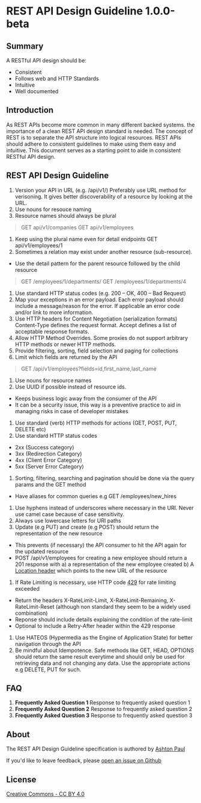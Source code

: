 # REST API Design Guideline 1.0.0-beta

## Summary
A RESTful API design should be:
- Consistent
- Follows web and HTTP Standards
- Intuitive
- Well documented

## Introduction
As REST APIs become more common in many different backed systems.  the importance of a clean REST API design standard is needed. The concept of REST is to separate the API structure into logical resources. REST APIs should adhere to consistent guidelines to make using them easy and intuitive. This document serves as a starting point to aide in consistent RESTful API design.

## REST API Design Guideline 

1. Version your API in URL (e.g. /api/v1/) Preferably use URL method for verisoning. It gives better discoverability of a resource by looking at the URL.
1. Use nouns for resouce naming
1.  Resource names should always be plural
> GET api/v1/companies
> GET api/v1/employees
1. Keep using the plural name even for detail endpoints
  GET api/v1/employees/1
1. Sometimes a relation may exist under another resource (sub-resource). 
 - Use the detail pattern for the parent resource followed by the child resource
> GET /employees/1/departments/
> GET /employees/1/departments/4  
1. Use standard HTTP status codes (e.g. 200 – OK, 400 – Bad Request)
1. Map your exceptions in an error payload. Each error payload should include a message/reason for the error. If applicable an error code and/or link to more information.
1. Use HTTP headers for Content Negotiation (serialization formats)
Content-Type defines the request format.
Accept defines a list of acceptable response formats.
1. Allow HTTP Method Overrides. Some proxies do not support arbitrary HTTP methods or newer HTTP methods.
1. Provide filtering, sorting, field selection and paging for collections
1. Limit which fields are returned by the API
> GET /api/v1/employees?fields=id,first_name,last_name
1. Use nouns for resource names
1. Use UUID if possible instead of resource ids.
- Keeps business logic away from the consumer of the API
- It can be a security issue, this way is a preventive practice to aid in managing risks in case of developer mistakes 
1. Use standard (verb) HTTP methods for actions (GET, POST, PUT, DELETE etc)
1. Use standard HTTP status codes 
- 2xx (Success category)
- 3xx (Redirection Category)
- 4xx (Client Error Category)
- 5xx (Server Error Category)
1. Sorting, filtering, searching and pagination should be done via the query params and the GET method
- Have aliases for common queries e.g GET /employees/new_hires
1. Use hyphens instead of underscores where necessary in the URI. Never use camel case because of case sensitivity.
1. Always use lowercase letters for URI paths
1. Update (e.g PUT) and create (e.g POST) should return the representation of the new resource
- This prevents (if necessary) the API consumer to hit the API again for the updated resource
- POST /api/v1/employees for creating a new employee should return a 201 response with
  a) a representation of the new employee created
  b) A [Location header](https://www.w3.org/Protocols/rfc2616/rfc2616-sec14.html#sec14.30) which points to the new URL of the resource
1. If Rate Limiting is necessary, use HTTP code [429](https://tools.ietf.org/html/rfc6585#section-4) for rate limiting exceeded
- Return the headers X-RateLimit-Limit, X-RateLimit-Remaining, X-RateLimit-Reset (although non standard they seem to be a widely used combination)
- Reponse should include details explaining the condition of the rate-limit
- Optional to include a Retry-After header within the 429 response
1. Use HATEOS (Hypermedia as the Engine of Application State) for better navigation through the API
1. Be mindful about Idempotence. Safe methods like GET, HEAD, OPTIONS should return the same result everytime and should only be used for retrieving data and not changing any data. Use the appropriate actions e.g DELETE, PUT for such.

## FAQ
1. **Frequently Asked Question 1** 
 Response to frequently asked question 1
1. **Frequently Asked Question 2**
Response to frequently asked question 2
1. **Frequently Asked Question 3**
Response to frequently asked question 3

## About
The REST API Design Guideline specification is authored by [Ashton Paul](https://ashtonpaul.com)

If you'd like to leave feedback, please [open an issue on Github](https://github.com/jusdev)

## License
[Creative Commons - CC BY 4.0](https://creativecommons.org/licenses/by/4.0/)


